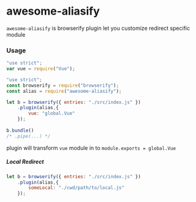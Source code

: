# awesome-aliasify

`awesome-aliasify` is browserify plugin let you customize redirect specific module

### Usage

```javascript
"use strict";
var vue = require("Vue");
```

```javascript
"use strict";
const browserify = require("browserify");
const alias = require("awesome-aliasify");

let b = browserify({ entries: "./src/index.js" })
    .plugin(alias,{
        vue: "global.Vue"
    });
    
b.bundle()
/* .pipe(...) */
```

plugin will transform `vue` module in to `module.exports = global.Vue`

##### Local Redirect

```javascript
let b = browserify({ entries: "./src/index.js" })
    .plugin(alias,{
        someLocal: "./cwd/path/to/local.js"
    });
```
